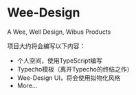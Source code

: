 # Wee-Design 

A Wee, Well Design, Wibus Products

项目大约将会编写以下内容：

- 个人空间，使用TypeScript编写
- Typecho模板（离开Typecho的终结之作）
- Wee-Design UI，将会使用拟物化风格
- More...
